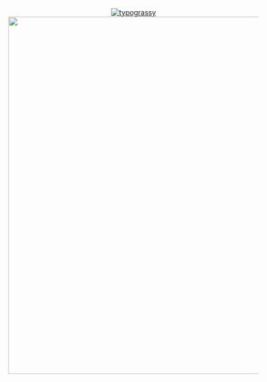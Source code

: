 <div align="center">
  <a href="https://github.com/kawarimidoll/typograssy">
    <img alt="typograssy" src="https://typograssy.deno.dev/api?text=AQSHA%20NASUTION&l0=none&l1=800080&bg=000000&frame=none&speed=100&comment=">
  </a>
</div>
<div align="center">
  <img width="720" height="auto" src="https://tenor.com/view/gojo-jujutsu-kaisen-gif-20575641">
</div>
